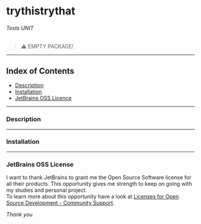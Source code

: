 # trythistrythat

###### Tests UNIT

> ⚠ EMPTY PACKAGE!
___

## Index of Contents

- [Description](#description)
- [Installation](#installation)
- [JetBrains OSS Licence](#jetbrains-oss-license)

___

### Description

___

### Installation

___

### JetBrains OSS License

I want to thank JetBrains to grant me the Open Source Software license for all their products. This opportunity gives me strength to keep on going with my studies and personal project.  
To learn more about this opportunity have a look at [Licenses for Open Source Development - Community Support](https://www.jetbrains.com/community/opensource/).

_Thank you_


